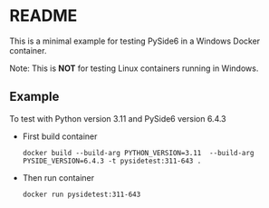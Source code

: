 # README

This is a minimal example for testing PySide6 in a Windows Docker container. 

Note: This is **NOT** for testing Linux containers running in Windows.

## Example

To test with Python version 3.11 and PySide6 version 6.4.3

- First build container

    `docker build --build-arg PYTHON_VERSION=3.11  --build-arg PYSIDE_VERSION=6.4.3 -t pysidetest:311-643 .`

- Then run container

    `docker run pysidetest:311-643`
